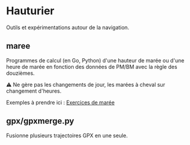 # Hauturier

Outils et expérimentations autour de la navigation.

## maree

Programmes de calcul (en Go, Python) d'une hauteur de marée ou d'une heure de marée en fonction des données de PM/BM avec la règle des douzièmes.

⚠︎ Ne gère pas les changements de jour, les marées à cheval sur changement d'heures.

Exemples à prendre ici : [Exercices de marée](https://www.loisirs-nautic.fr/exercices-de-maree.php)

## gpx/gpxmerge.py

Fusionne plusieurs trajectoires GPX en une seule.
